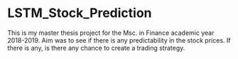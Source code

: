 # LSTM_Stock_Prediction
This is my master thesis project for the Msc. in Finance academic year 2018-2019. 
Aim was to see if there is any predictability in the stock prices. 
If there is any, is there any chance to create a trading strategy.
